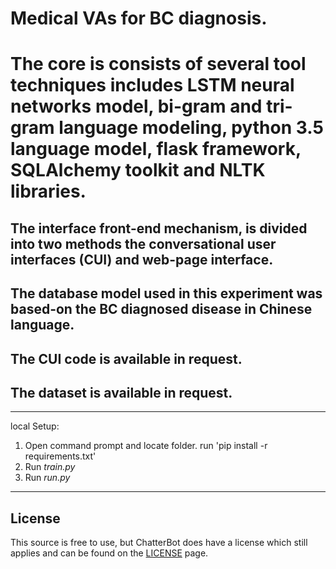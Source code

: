 # Medical VAs for BC diagnosis.
# The core is consists of several tool techniques includes LSTM neural networks model, bi-gram and tri-gram language modeling, python 3.5  language model, flask framework, SQLAlchemy toolkit and NLTK libraries.
## The interface front-end mechanism, is divided into two methods the conversational user interfaces (CUI) and web-page interface.
## The database model used in this experiment was based-on the BC diagnosed disease in Chinese language.
## The CUI code is available in request.
## The dataset is available in request.
------------------------------------------------------------------------------------------------------------------------------------------
 local Setup:
 1. Open command prompt and locate folder. run 'pip install -r requirements.txt'
 2. Run *train.py*
 3. Run *run.py*
------------------------------------------------------------------------------------------------------------------------------------------
## License
This source is free to use, but ChatterBot does have a license which still applies and can be found on the [LICENSE](https://github.com/gunthercox/ChatterBot/blob/master/LICENSE) page.
